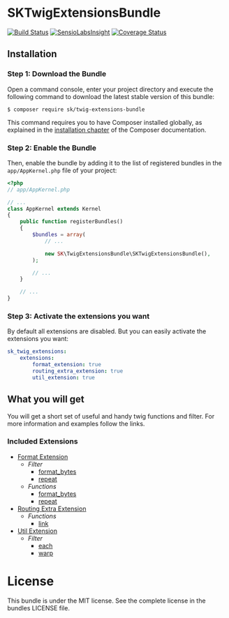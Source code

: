 SKTwigExtensionsBundle
======================

[![Build Status](https://api.travis-ci.org/skroczek/SKTwigExtensionsBundle.svg?branch=master)](https://travis-ci.org/skroczek/SKTwigExtensionsBundle) [![SensioLabsInsight](https://insight.sensiolabs.com/projects/188ea27b-9694-4712-8782-e80596550065/mini.png)](https://insight.sensiolabs.com/projects/188ea27b-9694-4712-8782-e80596550065) [![Coverage Status](https://coveralls.io/repos/github/skroczek/SKTwigExtensionsBundle/badge.svg?branch=master)](https://coveralls.io/github/skroczek/SKTwigExtensionsBundle?branch=master)

Installation
------------

### Step 1: Download the Bundle


Open a command console, enter your project directory and execute the
following command to download the latest stable version of this bundle:

```console
$ composer require sk/twig-extensions-bundle
```

This command requires you to have Composer installed globally, as explained
in the [installation chapter](https://getcomposer.org/doc/00-intro.md)
of the Composer documentation.

### Step 2: Enable the Bundle

Then, enable the bundle by adding it to the list of registered bundles
in the `app/AppKernel.php` file of your project:

```php
<?php
// app/AppKernel.php

// ...
class AppKernel extends Kernel
{
    public function registerBundles()
    {
        $bundles = array(
            // ...

            new SK\TwigExtensionsBundle\SKTwigExtensionsBundle(),
        );

        // ...
    }

    // ...
}
```

### Step 3: Activate the extensions you want

By default all extensions are disabled. But you can easily activate the extensions you want:

```yml
sk_twig_extensions:
    extensions:
        format_extension: true
        routing_extra_extension: true
        util_extension: true
```

What you will get
-----------------

You will get a short set of useful and handy twig functions and filter. For more information and examples follow the links. 

### Included Extensions

* [Format Extension](Resources/doc/FormatExtension.md)
  * *Filter*
    * [format_bytes](Resources/doc/FormatExtension.md#filter-format_bytes)
    * [repeat](Resources/doc/FormatExtension.md#filter-repeat)
  * *Functions*
    * [format_bytes](Resources/doc/FormatExtension.md#function-format_bytes)
    * [repeat](Resources/doc/FormatExtension.md#function-format_bytes)
* [Routing Extra Extension](Resources/doc/RoutingExtraExtension.md)
  * *Functions*
    * [link](Resources/doc/RoutingExtraExtension.md#function-link)
* [Util Extension](Resources/doc/UtilExtension.md)
  * *Filter*
    * [each](Resources/doc/UtilExtension.md#filter-each)
    * [warp](Resources/doc/UtilExtension.md#filter-wrap)
    
License
==========

This bundle is under the MIT license. See the complete license in the bundles LICENSE file.
